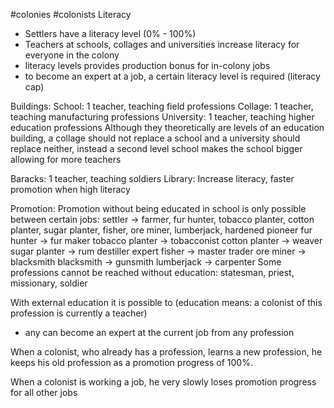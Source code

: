 #colonies #colonists 
Literacy
- Settlers have a literacy level (0% - 100%)
- Teachers at schools, collages and universities increase literacy for everyone in the colony
- literacy levels provides production bonus for in-colony jobs
- to become an expert at a job, a certain literacy level is required (literacy cap)

Buildings:
School: 1 teacher, teaching field professions
Collage: 1 teacher, teaching manufacturing professions
University: 1 teacher, teaching higher education professions
Although they theoretically are levels of an education building, a collage should not replace a school and a university should replace neither, instead a second level school makes the school bigger allowing for more teachers

Baracks: 1 teacher, teaching soldiers
Library: Increase literacy, faster promotion when high literacy

Promotion:
Promotion without being educated in school is only possible between certain jobs:
settler -> farmer, fur hunter, tobacco planter, cotton planter, sugar planter, fisher, ore miner, lumberjack, hardened pioneer
fur hunter -> fur maker
tobacco planter -> tobacconist
cotton planter -> weaver
sugar planter -> rum destiller
expert fisher -> master trader
ore miner -> blacksmith
blacksmith -> gunsmith
lumberjack -> carpenter
Some professions cannot be reached without education:
statesman, priest, missionary, soldier

With external education it is possible to (education means: a colonist of this profession is currently a teacher)
- any can become an expert at the current job from any profession

When a colonist, who already has a profession, learns a new profession, he keeps his old profession as a promotion progress of 100%.

When a colonist is working a job, he very slowly loses promotion progress for all other jobs
